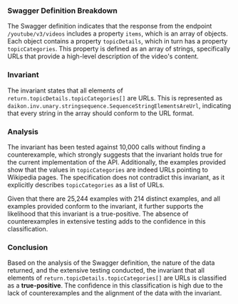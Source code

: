 ### Swagger Definition Breakdown
The Swagger definition indicates that the response from the endpoint `/youtube/v3/videos` includes a property `items`, which is an array of objects. Each object contains a property `topicDetails`, which in turn has a property `topicCategories`. This property is defined as an array of strings, specifically URLs that provide a high-level description of the video's content.

### Invariant
The invariant states that all elements of `return.topicDetails.topicCategories[]` are URLs. This is represented as `daikon.inv.unary.stringsequence.SequenceStringElementsAreUrl`, indicating that every string in the array should conform to the URL format.

### Analysis
The invariant has been tested against 10,000 calls without finding a counterexample, which strongly suggests that the invariant holds true for the current implementation of the API. Additionally, the examples provided show that the values in `topicCategories` are indeed URLs pointing to Wikipedia pages. The specification does not contradict this invariant, as it explicitly describes `topicCategories` as a list of URLs.

Given that there are 25,244 examples with 214 distinct examples, and all examples provided conform to the invariant, it further supports the likelihood that this invariant is a true-positive. The absence of counterexamples in extensive testing adds to the confidence in this classification.

### Conclusion
Based on the analysis of the Swagger definition, the nature of the data returned, and the extensive testing conducted, the invariant that all elements of `return.topicDetails.topicCategories[]` are URLs is classified as a **true-positive**. The confidence in this classification is high due to the lack of counterexamples and the alignment of the data with the invariant.
